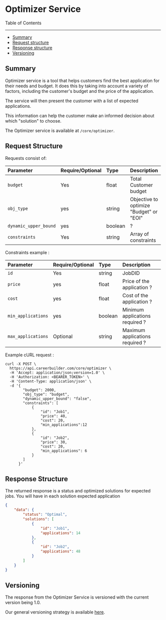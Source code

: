 Optimizer Service
====================

Table of Contents
_____________

- [Summary](#summary)
- [Request structure](#request-structure)
- [Response structure](#response-structure)
- [Versioning](#versioning)

Summary
-----------
Optimizer service is a tool that helps customers find the best application for their needs and budget. It does this by taking into account a variety of factors, including the customer's budget and the price of the application.

 The service will then present the customer with a list of expected applications.

This information can help the customer make an informed decision about which "solution" to choose.

The Optimizer service  is available at `/core/optimizer`.

Request Structure
-----------

Requests consist of:

| Parameter             | Require/Optional | Type    | Description                             |
|:----------------------|:-----------------|:--------|:----------------------------------------|
| `budget`              | Yes              | float   | Total Customer budget                   |
| `obj_type`            | yes              | string  | Objective to optimize "Budget" or "EOI" |
| `dynamic_upper_bound` | yes              | boolean | ?                                       |
| `constraints`         | Yes              | string  | Array of constraints                    |

Constraints example :

| Parameter          | Require/Optional | Type    | Description                     |
|:-------------------|:-----------------|:--------|:--------------------------------|
| `id`               | Yes              | string  | JobDID                          |
| `price`            | yes              | float   | Price of the application ?      |
| `cost`             | yes              | float   | Cost of the application ?       |
| `min_applications` | yes              | boolean | Minimum applications required ? |
| `max_applications` | Optional         | string  | Maximum applications required ? |

Example cURL request : 

```
curl -X POST \
  https://api.careerbuilder.com/core/optimizer \
  -H 'Accept: application/json;version=1.0' \
  -H 'Authorization: <BEARER_TOKEN>' \
  -H 'Content-Type: application/json' \
  -d '{
        "budget": 2000,
        "obj_type": "budget",
        "dynamic_upper_bound": "false",
        "constraints": [
            {
                "id": "Job1",
                "price": 40,
                "cost": 20,
                "min_applications":12
            },
            {
                "id": "Job2",
                "price": 30,
                "cost": 20,
                "min_applications": 6
            }
        ]
      }'
```

Response Structure
-----------
The returned response is a status and optimized solutions for expected jobs.
You will have in each solution expected application

```json
{
    "data": {
        "status": "Optimal",
        "solutions": [
            {
                "id": "Job1",
                "applications": 14
            },
            {
                "id": "Job2",
                "applications": 48
            }
        ]
    }
}
```
Versioning
-----------
The response from the Optimizer Service is versioned with the current version being 1.0. 

Our general versioning strategy is available [here](/Versioning.md).
